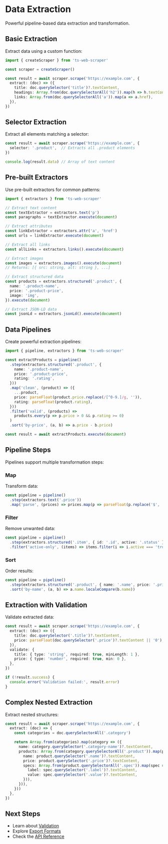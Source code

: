 # Data Extraction

Powerful pipeline-based data extraction and transformation.

## Basic Extraction

Extract data using a custom function:

```typescript
import { createScraper } from 'ts-web-scraper'

const scraper = createScraper()

const result = await scraper.scrape('https://example.com', {
  extract: (doc) => ({
    title: doc.querySelector('title')?.textContent,
    headings: Array.from(doc.querySelectorAll('h2')).map(h => h.textContent),
    links: Array.from(doc.querySelectorAll('a')).map(a => a.href),
  }),
})
```

## Selector Extraction

Extract all elements matching a selector:

```typescript
const result = await scraper.scrape('https://example.com', {
  selector: '.product',  // Extracts all .product elements
})

console.log(result.data) // Array of text content
```

## Pre-built Extractors

Use pre-built extractors for common patterns:

```typescript
import { extractors } from 'ts-web-scraper'

// Extract text content
const textExtractor = extractors.text('p')
const paragraphs = textExtractor.execute(document)

// Extract attributes
const linkExtractor = extractors.attr('a', 'href')
const urls = linkExtractor.execute(document)

// Extract all links
const allLinks = extractors.links().execute(document)

// Extract images
const images = extractors.images().execute(document)
// Returns: [{ src: string, alt: string }, ...]

// Extract structured data
const products = extractors.structured('.product', {
  name: '.product-name',
  price: '.product-price',
  image: 'img',
}).execute(document)

// Extract JSON-LD data
const jsonLd = extractors.jsonLd().execute(document)
```

## Data Pipelines

Create powerful extraction pipelines:

```typescript
import { pipeline, extractors } from 'ts-web-scraper'

const extractProducts = pipeline()
  .step(extractors.structured('.product', {
    name: '.product-name',
    price: '.product-price',
    rating: '.rating',
  }))
  .map('clean', (product) => ({
    ...product,
    price: parseFloat(product.price.replace(/[^0-9.]/g, '')),
    rating: parseFloat(product.rating),
  }))
  .filter('valid', (products) =>
    products.every(p => p.price > 0 && p.rating >= 0)
  )
  .sort('by-price', (a, b) => a.price - b.price)

const result = await extractProducts.execute(document)
```

## Pipeline Steps

Pipelines support multiple transformation steps:

### Map

Transform data:

```typescript
const pipeline = pipeline()
  .step(extractors.text('.price'))
  .map('parse', (prices) => prices.map(p => parseFloat(p.replace('$', ''))))
```

### Filter

Remove unwanted data:

```typescript
const pipeline = pipeline()
  .step(extractors.structured('.item', { id: '.id', active: '.status' }))
  .filter('active-only', (items) => items.filter(i => i.active === 'true'))
```

### Sort

Order results:

```typescript
const pipeline = pipeline()
  .step(extractors.structured('.product', { name: '.name', price: '.price' }))
  .sort('by-name', (a, b) => a.name.localeCompare(b.name))
```

## Extraction with Validation

Validate extracted data:

```typescript
const result = await scraper.scrape('https://example.com', {
  extract: (doc) => ({
    title: doc.querySelector('.title')?.textContent,
    price: parseFloat(doc.querySelector('.price')?.textContent || '0'),
  }),
  validate: {
    title: { type: 'string', required: true, minLength: 1 },
    price: { type: 'number', required: true, min: 0 },
  },
})

if (!result.success) {
  console.error('Validation failed:', result.error)
}
```

## Complex Nested Extraction

Extract nested structures:

```typescript
const result = await scraper.scrape('https://example.com', {
  extract: (doc) => {
    const categories = doc.querySelectorAll('.category')

    return Array.from(categories).map(category => ({
      name: category.querySelector('.category-name')?.textContent,
      products: Array.from(category.querySelectorAll('.product')).map(product => ({
        name: product.querySelector('.name')?.textContent,
        price: product.querySelector('.price')?.textContent,
        specs: Array.from(product.querySelectorAll('.spec')).map(spec => ({
          label: spec.querySelector('.label')?.textContent,
          value: spec.querySelector('.value')?.textContent,
        })),
      })),
    }))
  },
})
```

## Next Steps

- Learn about [Validation](/features/validation)
- Explore [Export Formats](/features/export)
- Check the [API Reference](/api/)
